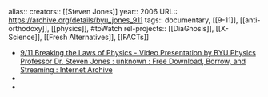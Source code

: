 alias::
creators:: [[Steven Jones]]
year:: 2006
URL:: https://archive.org/details/byu_jones_911
tags:: documentary, [[9-11]], [[anti-orthodoxy]], [[physics]], #toWatch
rel-projects:: [[DiaGnosis]], [[X-Science]], [[Fresh Alternatives]], [[FACTs]]


- [9/11 Breaking the Laws of Physics - Video Presentation by BYU Physics Professor Dr. Steven Jones : unknown : Free Download, Borrow, and Streaming : Internet Archive](https://archive.org/details/byu_jones_911)
-
-
